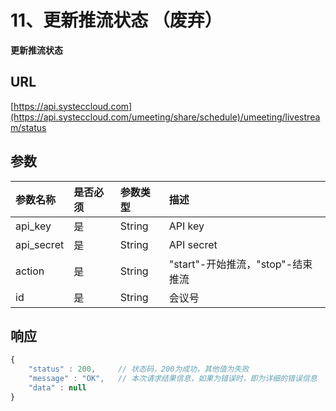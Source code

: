 # 11、更新推流状态 （废弃）

**更新推流状态**

## URL

[https://api.systeccloud.com](https://api.systeccloud.com/umeeting/share/schedule)/umeeting/livestream/status

## 参数

| 参数名称 | 是否必须 | 参数类型 | 描述 |
| :--- | :--- | :--- | :--- |
| api\_key | 是 | String | API key |
| api\_secret | 是 | String | API secret |
| action | 是 | String | "start"-开始推流，"stop"-结束推流 |
| id | 是 | String | 会议号 |

## 响应

```javascript
{
    "status" : 200,     // 状态码，200为成功，其他值为失败
    "message" : "OK",   // 本次请求结果信息，如果为错误时，即为详细的错误信息
    "data" : null
}
```

